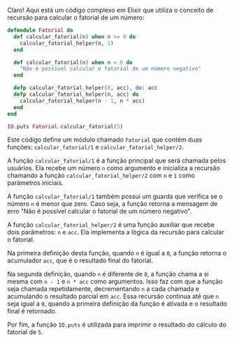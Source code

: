Claro! Aqui está um código complexo em Elixir que utiliza o conceito de recursão para calcular o fatorial de um número:

```elixir
defmodule Fatorial do
  def calcular_fatorial(n) when n >= 0 do
    calcular_fatorial_helper(n, 1)
  end

  def calcular_fatorial(n) when n < 0 do
    "Não é possível calcular o fatorial de um número negativo"
  end

  defp calcular_fatorial_helper(0, acc), do: acc
  defp calcular_fatorial_helper(n, acc) do
    calcular_fatorial_helper(n - 1, n * acc)
  end
end

IO.puts Fatorial.calcular_fatorial(5)
```

Este código define um módulo chamado `Fatorial` que contém duas funções: `calcular_fatorial/1` e `calcular_fatorial_helper/2`.

A função `calcular_fatorial/1` é a função principal que será chamada pelos usuários. Ela recebe um número `n` como argumento e inicializa a recursão chamando a função `calcular_fatorial_helper/2` com `n` e `1` como parâmetros iniciais.

A função `calcular_fatorial/1` também possui um guarda que verifica se o número `n` é menor que zero. Caso seja, a função retorna a mensagem de erro "Não é possível calcular o fatorial de um número negativo".

A função `calcular_fatorial_helper/2` é uma função auxiliar que recebe dois parâmetros: `n` e `acc`. Ela implementa a lógica da recursão para calcular o fatorial.

Na primeira definição desta função, quando `n` é igual a `0`, a função retorna o acumulador `acc`, que é o resultado final do fatorial.

Na segunda definição, quando `n` é diferente de `0`, a função chama a si mesma com `n - 1` e `n * acc` como argumentos. Isso faz com que a função seja chamada repetidamente, decrementando `n` a cada chamada e acumulando o resultado parcial em `acc`. Essa recursão continua até que `n` seja igual a `0`, quando a primeira definição da função é ativada e o resultado final é retornado.

Por fim, a função `IO.puts` é utilizada para imprimir o resultado do cálculo do fatorial de `5`.